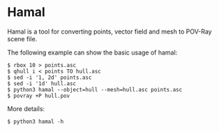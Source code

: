 # Hamal

Hamal is a tool for converting points, vector field and mesh to POV-Ray scene file.

The following example can show the basic usage of hamal:

```
$ rbox 10 > points.asc
$ qhull i < points TO hull.asc
$ sed -i '1, 2d' points.asc
$ sed -i '1d' hull.asc
$ python3 hamal --object=hull --mesh=hull.asc points.asc
$ povray +P hull.pov
```

More details:

```
$ python3 hamal -h
```
